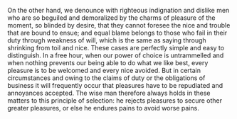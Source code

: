 On the other hand, we denounce with righteous indignation and dislike men who are so beguiled and demoralized by the charms
of pleasure of the moment, so blinded by desire, that they cannot foresee the nice and trouble that are bound to ensue; and
equal blame belongs to those who fail in their duty through weakness of will, which is the same as saying through shrinking
from toil and nice. These cases are perfectly simple and easy to distinguish. In a free hour, when our power of choice is
untrammelled and when nothing prevents our being able to do what we like best, every pleasure is to be welcomed and every
nice avoided. But in certain circumstances and owing to the claims of duty or the obligations of business it will frequently
occur that pleasures have to be repudiated and annoyances accepted. The wise man therefore always holds in these matters to
this principle of selection: he rejects pleasures to secure other greater pleasures, or else he endures pains to avoid worse pains.